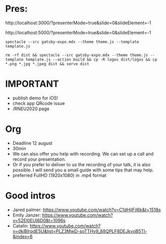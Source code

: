 # Pres:

http://localhost:3000/?presenterMode=true&slide=0&slideElement=-1

http://localhost:5000/?presenterMode=true&slide=0&slideElement=-1

```
spectacle --src gatsby-expo.mdx --theme theme.js --template template.js
```

```
rm -rf dist && spectacle --src gatsby-expo.mdx --theme theme.js --template template.js --action build && cp -R logos dist/logos && cp *.png *.jpg *.jpeg dist && serve dist
```

# IMPORTANT

- publish demo for iOS!
- check app QRcode issue
- /RNEU2020 page

# Org

- Deadline 12 august
- 30min
- We can also offer you help with recording. We can set up a call and record your presentation.
- Or if you prefer to deliver to us the recording of your talk, it is also possible. I will send you a small guide with some tips that may help.
- preferred FullHD (1920x1080) in .mp4 format

# Good intros

- Jared palmer: https://www.youtube.com/watch?v=C1dHjIFjl6k&t=1518s
- Emily Janzer: https://www.youtube.com/watch?v=52El0EUI6D0&t=1096s
- Catalin: https://www.youtube.com/watch?v=dkiBIrpdE5U&list=PLZ3MwD-soTTHy9_88QPLF8DEJkvoB5Tl-&index=6
